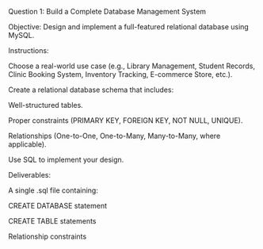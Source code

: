 Question 1: Build a Complete Database Management System

Objective:
Design and implement a full-featured relational database using MySQL.

Instructions:

Choose a real-world use case (e.g., Library Management, Student Records, Clinic Booking System, Inventory Tracking, E-commerce Store, etc.).

Create a relational database schema that includes:

Well-structured tables.

Proper constraints (PRIMARY KEY, FOREIGN KEY, NOT NULL, UNIQUE).

Relationships (One-to-One, One-to-Many, Many-to-Many, where applicable).

Use SQL to implement your design.

Deliverables:

A single .sql file containing:

CREATE DATABASE statement

CREATE TABLE statements

Relationship constraints

